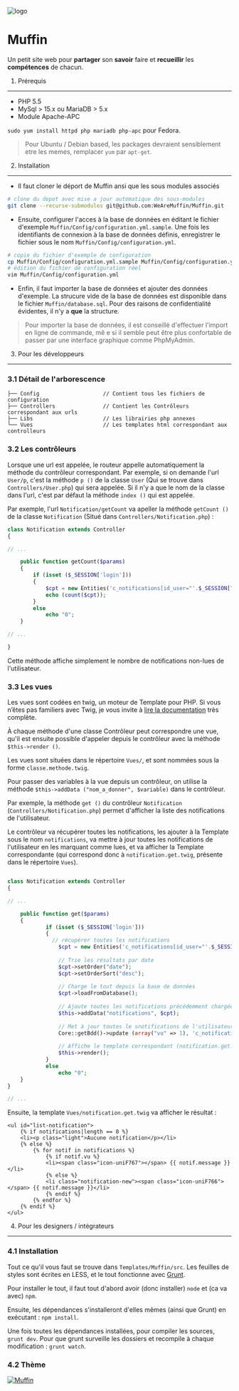 ![logo](http://www.lambdaweb.fr/muffin/muffin.png)

Muffin
=========================

Un petit site web pour **partager** son **savoir** faire et **recueillir** les **compétences** de chacun.

1. Prérequis
-----------

- PHP 5.5
- MySql > 15.x ou MariaDB > 5.x
- Module Apache-APC

`sudo yum install httpd php mariadb php-apc` pour Fedora.

> Pour Ubuntu / Debian based, les packages devraient sensiblement etre les memes, remplacer `yum` par `apt-get`.

2. Installation
--------------

- Il faut cloner le déport de Muffin ansi que les sous modules associés

```bash
# clone du depot avec mise a jour automatique des sous-modules
git clone --recurse-submodules git@github.com:WeAreMuffin/Muffin.git
```
- Ensuite, configurer l'acces à la base de données en éditant le fichier d'exemple `Muffin/Config/configuration.yml.sample`.
Une fois les identifiants de connexion à la base de données définis, enregistrer le fichier sous le nom `Muffin/Config/configuration.yml`.

```bash
# copie du fichier d'exemple de configuration
cp Muffin/Config/configuration.yml.sample Muffin/Config/configuration.yml
# édition du fichier de configuration réel
vim Muffin/Config/configuration.yml
```
- Enfin, il faut importer la base de données et ajouter des données d'exemple.
La strucure vide de la base de données est disponible dans le fichier `Muffin/database.sql`.
Pour des raisons de confidentialité évidentes, il n'y a **que** la structure.

> Pour importer la base de données, il est conseillé d'effectuer l'import en ligne de commande, mê
e si il semble peut être plus confortable de passer par une interface graphique comme PhpMyAdmin.

3. Pour les développeurs
---------------------------

### 3.1 Détail de l'arborescence

```
├── Config                    // Contient tous les fichiers de configuration
├── Controllers               // Contient les Contrôleurs correspondant aux urls
├── Libs                      // Les librairies php annexes
└── Vues                      // Les templates html correspondant aux controlleurs
```

### 3.2 Les contrôleurs

Lorsque une url est appelée, le routeur appelle automatiquement la méthode du contrôleur correspondant. Par exemple, si on demande l'url `User/p`, c'est la méthode `p ()` de la classe `User` (Qui se trouve dans `Controllers/User.php`) qui sera appelée. Si il n'y a que le nom de la classe dans l'url, c'est par défaut la méthode `index ()` qui est appelée.

Par exemple, l'url `Notification/getCount` va apeller la méthode `getCount ()` de la classe `Notification` (Situé dans `Controllers/Notification.php`) :

```php
class Notification extends Controller
{

// ...

    public function getCount($params)
    {
    	if (isset ($_SESSION['login']))
    	{
    		$cpt = new Entities('c_notifications[id_user="'.$_SESSION["muffin_id"].'"][vu=0]');
    		echo (count($cpt));
    	}
    	else
    		echo "0";
    }

// ...

}
```

Cette méthode affiche simplement le nombre de notifications non-lues de l'utilisateur.

### 3.3 Les vues

Les vues sont codées en twig, un moteur de Template pour PHP. Si vous n’êtes pas familiers avec Twig, je vous invite à [lire la documentation](http://twig.sensiolabs.org/documentation) très complète.

À chaque méthode d'une classe Contrôleur peut correspondre une vue, qu'il est ensuite possible d'appeler depuis le contrôleur avec la méthode `$this->render ()`.

Les vues sont situées dans le répertoire `Vues/`, et sont nommées sous la forme `classe.methode.twig`.

Pour passer des variables à la vue depuis un contrôleur, on utilise la méthode `$this->addData ("nom_a_donner", $variable)` dans le contrôleur.

Par exemple, la méthode `get ()` du contrôleur `Notification` (`Controllers/Notification.php`) permet d'afficher la liste des notifications de l'utilisateur.

Le contrôleur va récupérer toutes les notifications, les ajouter à la Template sous le nom `notifications`, va mettre à jour toutes les notifications de l'utilisateur en les marquant comme lues, et va afficher la Template correspondante (qui correspond donc à `notification.get.twig`, présente dans le répertoire `Vues`).
```php

class Notification extends Controller
{

// ...

    public function get($params)
    {
        	if (isset ($_SESSION['login']))
        	{
        	  // récupérer toutes les notifications
        		$cpt = new Entities('c_notifications[id_user="'.$_SESSION["muffin_id"].'"]');
        		
        		// Trie les résultats par date
        		$cpt->setOrder("date");
        		$cpt->setOrderSort("desc");
        		
        		// Charge le tout depuis la base de données
        		$cpt->loadFromDatabase();
        		
        		// Ajoute toutes les notifications précédemment chargées dans une variable "notifications" du template
        		$this->addData("notifications", $cpt);
        		
        		// Met à jour toutes le snotifications de l'utilisateur en les marquant comme lues
        		Core::getBdd()->update (array("vu" => 1), 'c_notifications', array ("id_user" => $_SESSION['muffin_id']));
        		
        		// Affiche le template correspondant (notification.get.twig)
        		$this->render();
        	}
        	else
        		echo "0";
    }
}

// ...


```

Ensuite, la template `Vues/notification.get.twig` va afficher le résultat :

```twig
<ul id="list-notification">
    {% if notifications|length == 0 %}
	<li><p class="light">Aucune notification</p></li>
    {% else %}
    	{% for notif in notifications %}
    	    {% if notif.vu %}
    	    <li><span class="icon-uniF767"></span> {{ notif.message }}</li>
    	    {% else %}
    		<li class="notification-new"><span class="icon-uniF766"></span> {{ notif.message }}</li>
    	    {% endif %}
    	{% endfor %}
    {% endif %}
</ul>
```

4. Pour les designers / intégrateurs
---------------------------

### 4.1 Installation


Tout ce qu'il vous faut se trouve dans `Templates/Muffin/src`. Les feuilles de styles sont écrites en LESS, et le tout fonctionne avec [Grunt](http://gruntjs.com/).

Pour installer le tout, il faut tout d'abord avoir (donc installer) `node` et (ca va avec) `npm`.

Ensuite, les dépendances s'installeront d'elles mêmes (ainsi que Grunt) en exécutant : `npm install`.

Une fois toutes les dépendances installées, pour compiler les sources, `grunt dev`.
Pour que grunt surveille les dossiers et recompile à chaque modification : `grunt watch`.

### 4.2 Thème

<a href="http://www.colourlovers.com/palette/3257930/Muffin" target="_blank">
<img src="http://www.colourlovers.com/paletteImg/DD5B45/B63440/C45655/FFDDC2/685D49/Muffin.png" alt="Muffin" /></a>
